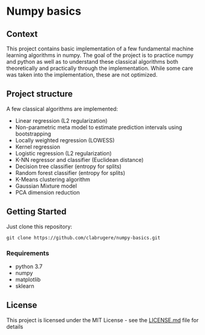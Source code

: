 # Numpy basics

## Context
This project contains basic implementation of a few fundamental machine learning algorithms in numpy. The goal of the project is to practice numpy and python as well as to understand these classical algorithms both theoretically and practically through the implementation.
While some care was taken into the implementation, these are not optimized.

## Project structure
A few classical algorithms are implemented:
* Linear regression (L2 regularization)
* Non-parametric meta model to estimate prediction intervals using bootstrapping
* Locally weighted regression (LOWESS)
* Kernel regression
* Logistic regression (L2 regularization)
* K-NN regressor and classifier (Euclidean distance)
* Decision tree classifier (entropy for splits)
* Random forest classifier (entropy for splits)
* K-Means clustering algorithm
* Gaussian Mixture model
* PCA dimension reduction

## Getting Started

Just clone this repository:
```
git clone https://github.com/clabrugere/numpy-basics.git
```

### Requirements

* python 3.7
* numpy
* matplotlib
* sklearn

## License

This project is licensed under the MIT License - see the [LICENSE.md](LICENSE.md) file for details